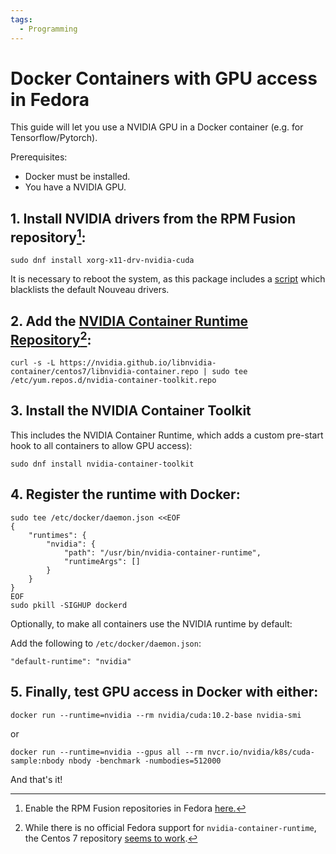 ```yaml
---
tags:
  - Programming
---
```


# Docker Containers with GPU access in Fedora

This guide will let you use a NVIDIA GPU in a Docker container (e.g. for Tensorflow/Pytorch).

Prerequisites:

- Docker must be installed.
- You have a NVIDIA GPU.

## 1. Install NVIDIA drivers from the RPM Fusion repository[^rpmfusion]:

```
sudo dnf install xorg-x11-drv-nvidia-cuda
```

It is necessary to reboot the system, as this package includes a [script](https://github.com/rpmfusion/xorg-x11-drv-nvidia/blob/master/xorg-x11-drv-nvidia.spec) which blacklists the default Nouveau drivers.

## 2. Add the [NVIDIA Container Runtime Repository](https://github.com/nvidia/nvidia-container-runtime)[^nvidia-repo]:

```
curl -s -L https://nvidia.github.io/libnvidia-container/centos7/libnvidia-container.repo | sudo tee /etc/yum.repos.d/nvidia-container-toolkit.repo
```

## 3. Install the NVIDIA Container Toolkit

This includes the NVIDIA Container Runtime, which adds a custom pre-start hook to all containers to allow GPU access):

```
sudo dnf install nvidia-container-toolkit
```

## 4. Register the runtime with Docker:

```
sudo tee /etc/docker/daemon.json <<EOF
{
    "runtimes": {
        "nvidia": {
            "path": "/usr/bin/nvidia-container-runtime",
            "runtimeArgs": []
        }
    }
}
EOF
sudo pkill -SIGHUP dockerd
```

Optionally, to make all containers use the NVIDIA runtime by default:

Add the following to `/etc/docker/daemon.json`:

```
"default-runtime": "nvidia"
```

## 5. Finally, test GPU access in Docker with either:

```
docker run --runtime=nvidia --rm nvidia/cuda:10.2-base nvidia-smi
```

or

```
docker run --runtime=nvidia --gpus all --rm nvcr.io/nvidia/k8s/cuda-sample:nbody nbody -benchmark -numbodies=512000
```

And that's it!

[^rpmfusion]: Enable the RPM Fusion repositories in Fedora [here.](https://docs.fedoraproject.org/en-US/quick-docs/setup_rpmfusion/#proc_enabling-the-rpmfusion-repositories-using-command-line-utilities_enabling-the-rpmfusion-repositories)
[^nvidia-repo]: While there is no official Fedora support for `nvidia-container-runtime`, the Centos 7 repository [seems to work](https://github.com/NVIDIA/nvidia-docker/issues/553#issuecomment-381075335).